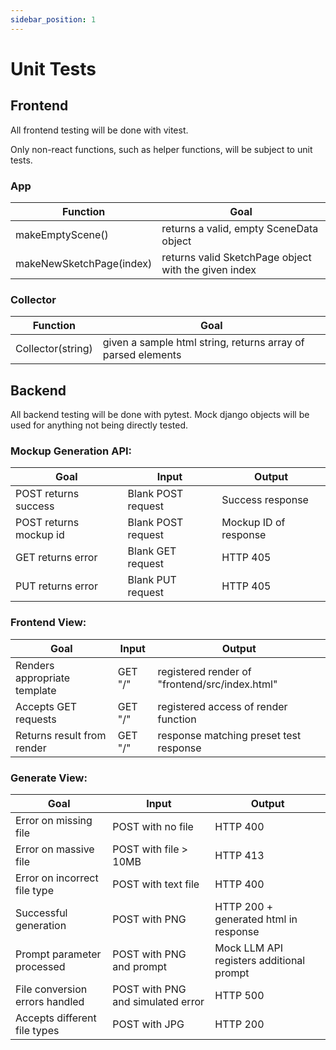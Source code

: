 ```yaml
---
sidebar_position: 1
---
```

# Unit Tests

## Frontend

All frontend testing will be done with vitest.

Only non-react functions, such as helper functions, will be subject to unit tests.

### App

| Function                 | Goal                                                 |
| ------------------------ | ---------------------------------------------------- |
| makeEmptyScene()         | returns a valid, empty SceneData object              |
| makeNewSketchPage(index) | returns valid SketchPage object with the given index |
### Collector


| Function          | Goal                                                         |
| ----------------- | ------------------------------------------------------------ |
| Collector(string) | given a sample html string, returns array of parsed elements |

## Backend

All backend testing will be done with pytest. Mock django objects will be used for anything not being directly tested.

### Mockup Generation API:

| Goal                   | Input              | Output                |
| ---------------------- | ------------------ | --------------------- |
| POST returns success   | Blank POST request | Success response      |
| POST returns mockup id | Blank POST request | Mockup ID of response |
| GET returns error      | Blank GET request  | HTTP 405              |
| PUT returns error      | Blank PUT request  | HTTP 405              |
### Frontend View:

| Goal                         | Input   | Output                                         |
| ---------------------------- | ------- | ---------------------------------------------- |
| Renders appropriate template | GET "/" | registered render of "frontend/src/index.html" |
| Accepts GET requests         | GET "/" | registered access of render function           |
| Returns result from render   | GET "/" | response matching preset test response         |

### Generate View:

| Goal                           | Input                             | Output                                   |
| ------------------------------ | --------------------------------- | ---------------------------------------- |
| Error on missing file          | POST with no file                 | HTTP 400                                 |
| Error on massive file          | POST with file > 10MB             | HTTP 413                                 |
| Error on incorrect file type   | POST with text file               | HTTP 400                                 |
| Successful generation          | POST with PNG                     | HTTP 200 + generated html in response    |
| Prompt parameter processed     | POST with PNG and prompt          | Mock LLM API registers additional prompt |
| File conversion errors handled | POST with PNG and simulated error | HTTP 500                                 |
| Accepts different file types   | POST with JPG                     | HTTP 200                                 |

